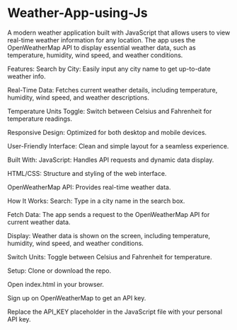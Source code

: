 # Weather-App-using-Js
A modern weather application built with JavaScript that allows users to view real-time weather information for any location. The app uses the OpenWeatherMap API to display essential weather data, such as temperature, humidity, wind speed, and weather conditions.

Features:
Search by City: Easily input any city name to get up-to-date weather info.

Real-Time Data: Fetches current weather details, including temperature, humidity, wind speed, and weather descriptions.

Temperature Units Toggle: Switch between Celsius and Fahrenheit for temperature readings.

Responsive Design: Optimized for both desktop and mobile devices.

User-Friendly Interface: Clean and simple layout for a seamless experience.

Built With:
JavaScript: Handles API requests and dynamic data display.

HTML/CSS: Structure and styling of the web interface.

OpenWeatherMap API: Provides real-time weather data.

How It Works:
Search: Type in a city name in the search box.

Fetch Data: The app sends a request to the OpenWeatherMap API for current weather data.

Display: Weather data is shown on the screen, including temperature, humidity, wind speed, and weather conditions.

Switch Units: Toggle between Celsius and Fahrenheit for temperature.

Setup:
Clone or download the repo.

Open index.html in your browser.

Sign up on OpenWeatherMap to get an API key.

Replace the API_KEY placeholder in the JavaScript file with your personal API key.
